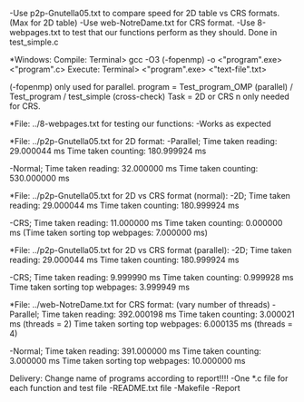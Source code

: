 -Use p2p-Gnutella05.txt to compare speed for 2D table vs CRS formats. (Max for 2D table)
-Use web-NotreDame.txt for CRS format.
-Use 8-webpages.txt to test that our functions perform as they should. Done in test_simple.c

*Windows:
Compile:
Terminal> gcc -O3 (-fopenmp) -o <"program".exe> <"program".c>
Execute:
Terminal> <"program".exe> <"text-file".txt> <Task> <n>

(-fopenmp) only used for parallel.
program = Test_program_OMP (parallel) / Test_program  / test_simple (cross-check)
Task = 2D or CRS
n only needed for CRS.

*File: ../8-webpages.txt for testing our functions:
-Works as expected

*File: ../p2p-Gnutella05.txt for 2D format:
-Parallel; Time taken reading: 29.000044 ms
	   Time taken counting: 180.999924 ms

-Normal;   Time taken reading: 32.000000 ms
	   Time taken counting: 530.000000 ms

*File: ../p2p-Gnutella05.txt for 2D vs CRS format (normal):
-2D;    Time taken reading: 29.000044 ms
	Time taken counting: 180.999924 ms

-CRS;   Time taken reading: 11.000000 ms
	Time taken counting: 0.000000 ms
	(Time taken sorting top webpages: 7.000000 ms)

*File: ../p2p-Gnutella05.txt for 2D vs CRS format (parallel):
-2D;	Time taken reading: 29.000044 ms
	Time taken counting: 180.999924 ms

-CRS;	Time taken reading: 9.999990 ms
	Time taken counting: 0.999928 ms
	Time taken sorting top webpages: 3.999949 ms

*File: ../web-NotreDame.txt for CRS format: (vary number of threads)
-Parallel; Time taken reading: 392.000198 ms
	   Time taken counting: 3.000021 ms              (threads = 2)
	   Time taken sorting top webpages: 6.000135 ms  (threads = 4)

-Normal;   Time taken reading: 391.000000 ms
	   Time taken counting: 3.000000 ms
	   Time taken sorting top webpages: 10.000000 ms

Delivery: Change name of programs according to report!!!!
-One *.c file for each function and test file
-README.txt file
-Makefile
-Report

